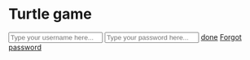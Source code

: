<!DOCTYPE html>
<html lang="en">
<head>
    <meta charset="UTF-8">
    <meta name="viewport" content="width=device-width, initial-scale=1.0">
    <title>Type Box Example</title>
    <link rel="stylesheet" href="styles.css">
</head>
<body>
    <h1>Turtle game</h1>
    <input type="text" id="typeBox" placeholder="Type your username here...">
    <input type="text" id="typeBox" placeholder="Type your password here...">
    <a href="https://docs.google.com/presentation/d/e/2PACX-1vQYMprBz_RYJPad0tWOi-LgRDy43K2En3tZYLgye3AFxRlGSPsJ03WQE0tefkCLRWyx5a-cKRNj6hWo/pub?start=false&loop=false&delayms=3000&slide=id.g31dad7861dc_0_0" class="button">done</a>
    <a href="mailto:tabordylan920@gmail.com?subject=I%20forgot%20my%20password">Forgot password</a>
</body>
</html>
















